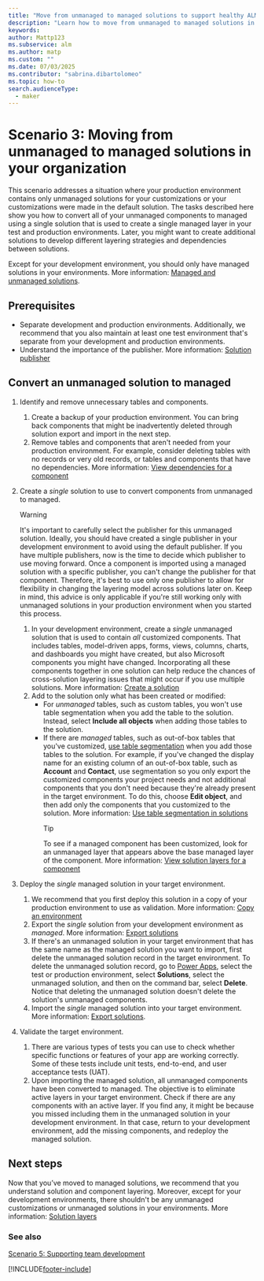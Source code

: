 ```yaml
---
title: "Move from unmanaged to managed solutions to support healthy ALM with Power Platform"
description: "Learn how to move from unmanaged to managed solutions in your organization to support healthy application lifecycle management (ALM) with Power Platform."
keywords: 
author: Mattp123
ms.subservice: alm
ms.author: matp
ms.custom: ""
ms.date: 07/03/2025
ms.contributor: "sabrina.dibartolomeo"
ms.topic: how-to
search.audienceType: 
  - maker
---
```

# Scenario 3: Moving from unmanaged to managed solutions in your organization

This scenario addresses a situation where your production environment contains only unmanaged solutions for your customizations or your customizations were made in the default solution. The tasks described here show you how to convert all of your unmanaged components to managed using a single solution that is used to create a single managed layer in your test and production environments. Later, you might want to create additional solutions to develop different layering strategies and dependencies between solutions.

Except for your development environment, you should only have managed solutions in your environments. More information: [Managed and unmanaged solutions](solution-concepts-alm.md#managed-and-unmanaged-solutions).

## Prerequisites

- Separate development and production environments. Additionally, we recommend that you also maintain at least one test environment that's separate from your development and production environments.
- Understand the importance of the publisher. More information: [Solution publisher](solution-concepts-alm.md#solution-publisher)

## Convert an unmanaged solution to managed

1. Identify and remove unnecessary tables and components.
   1. Create a backup of your production environment. You can bring back components that might be inadvertently deleted through solution export and import in the next step.
   1. Remove tables and components that aren't needed from your production environment. For example, consider deleting tables with no records or very old records, or tables and components that have no dependencies. More information: [View dependencies for a component](/powerapps/maker/data-platform/view-component-dependencies)

2. Create a *single* solution to use to convert components from unmanaged to managed.
    > [!WARNING]
    > It's important to carefully select the publisher for this unmanaged solution. Ideally, you should have created a single publisher in your development environment to avoid using the default publisher. If you have multiple publishers, now is the time to decide which publisher to use moving forward. Once a component is imported using a managed solution with a specific publisher, you can't change the publisher for that component. Therefore, it's best to use only one publisher to allow for flexibility in changing the layering model across solutions later on. Keep in mind, this advice is only applicable if you're still working only with unmanaged solutions in your production environment when you started this process.
   1. In your development environment, create a *single* unmanaged solution that is used to contain *all* customized components. That includes tables, model-driven apps, forms, views, columns, charts, and dashboards you might have created, but also Microsoft components you might have changed. Incorporating all these components together in one solution can help reduce the chances of cross-solution layering issues that might occur if you use multiple solutions. More information: [Create a solution](/power-apps/maker/data-platform/create-solution)
   1. Add to the solution only what has been created or modified:
      - For *unmanaged* tables, such as custom tables, you won't use table segmentation when you add the table to the solution. Instead, select **Include all objects** when adding those tables to the solution.
      - If there are *managed* tables, such as out-of-box tables that you've customized, [use table segmentation](/power-platform/alm/segmented-solutions-alm) when you add those tables to the solution. For example, if you've changed the display name for an existing column of an out-of-box table, such as **Account** and **Contact**, use segmentation so you only export the customized components your project needs and not additional components that you don't need because they're already present in the target environment. To do this, choose **Edit object**, and then add only the components that you customized to the solution. More information: [Use table segmentation in solutions](/power-platform/alm/segmented-solutions-alm)
        > [!TIP]
        > To see if a managed component has been customized, look for an unmanaged layer that appears above the base managed layer of the component. More information: [View solution layers for a component](/powerapps/maker/data-platform/solution-layers#view-the-solution-layers-for-a-component)
3. Deploy the *single* managed solution in your target environment.
    1. We recommend that you first deploy this solution in a copy of your production environment to use as validation. More information: [Copy an environment](../admin/copy-environment.md)
    1. Export the *single* solution from your development environment as *managed*. More information: [Export solutions](/powerapps/maker/data-platform/export-solutions)
    1. If there's an unmanaged solution in your target environment that has the same name as the managed solution you want to import, first delete the unmanaged solution record in the target environment. To delete the unmanaged solution record, go to [Power Apps](https://make.powerapps.com/?utm_source=padocs&utm_medium=linkinadoc&utm_campaign=referralsfromdoc), select the test or production environment, select **Solutions**, select the unmanaged solution, and then on the command bar, select **Delete**. Notice that deleting the unmanaged solution doesn't delete the solution's unmanaged components.
    1. Import the *single* managed solution into your target environment. More information: [Export solutions](/powerapps/maker/data-platform/import-update-export-solutions).
4. Validate the target environment.
    1. There are various types of tests you can use to check whether specific functions or features of your app are working correctly. Some of these tests include unit tests, end-to-end, and user acceptance tests (UAT).
    1. Upon importing the managed solution, all unmanaged components have been converted to managed. The objective is to eliminate active layers in your target environment. Check if there are any components with an active layer. If you find any, it might be because you missed including them in the unmanaged solution in your development environment. In that case, return to your development environment, add the missing components, and redeploy the managed solution.

## Next steps

Now that you’ve moved to managed solutions, we recommend that you understand solution and component layering. Moreover, except for your development environments, there shouldn't be any unmanaged customizations or unmanaged solutions in your environments. More information: [Solution layers](solution-layers-alm.md)

### See also

[Scenario 5: Supporting team development](team-development-alm.md)


[!INCLUDE[footer-include](../includes/footer-banner.md)]
